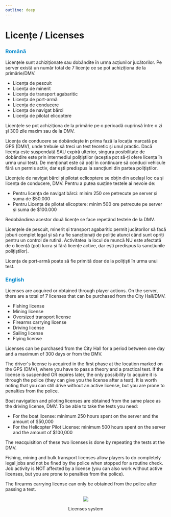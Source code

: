 ```yaml
---
outline: deep
---
```


# Licențe / Licenses

### <span style="color: #0088CC">Română</span>

Licențele sunt achiziționate sau dobândite în urma acțiunilor jucătorilor. Pe server există un număr total de 7 licențe ce se pot achiziționa de la primărie/DMV. 

- Licența de pescuit
- Licența de minerit
- Licența de transport agabaritic
- Licența de port-armă
- Licența de conducere
- Licența de navigat bărci
- Licența de pilotat elicoptere

Licențele se pot achiziționa de la primărie pe o perioadă cuprinsă între o zi și 300 zile maxim sau de la DMV.

Licența de conducere se dobândește în prima fază la locația marcată pe GPS (DMV), unde trebuie să treci un test teoretic și unul practic. Dacă licența este suspendată SAU expiră ulterior, singura posibilitate de dobândire este prin intermediul polițiștilor (aceștia pot să-ți ofere licența în urma unui test). De menționat este că poți în continuare să conduci vehicule fără un permis activ, dar ești predispus la sancțiuni din partea polițiștilor.

Licențele de navigat bărci și pilotat eclicoptere se obțin din același loc ca și licența de conducere, DMV. Pentru a putea susține testele ai nevoie de:
- Pentru licența de navigat bărci: minim 250 ore petrecute pe server și suma de $50.000
- Pentru Licența de pilotat elicoptere: minim 500 ore petrecute pe server și suma de $100.000

Redobândirea acestor două licențe se face repetând testele de la DMV.

Licențele de pescuit, minerit și transport agabaritic permit jucătorilor să facă joburi complet legal și să nu fie sancționați de poliție atunci când sunt opriți pentru un control de rutină. Activitatea la locul de muncă NU este afectată de o licență (poți lucra și fără licențe active, dar ești predispus la sancțiunile polițiștilor).

Licența de port-armă poate să fie primită doar de la polițiști în urma unui test.

### <span style="color: #0088CC">English</span>

Licenses are acquired or obtained through player actions. On the server, there are a total of 7 licenses that can be purchased from the City Hall/DMV.

- Fishing license 
- Mining license
- Oversized transport license 
- Firearms carrying license
- Driving license
- Sailing license
- Flying license

Licenses can be purchased from the City Hall for a period between one day and a maximum of 300 days or from the DMV.

The driver's license is acquired in the first phase at the location marked on the GPS (DMV), where you have to pass a theory and a practical test. If the license is suspended OR expires later, the only possibility to acquire it is through the police (they can give you the license after a test). It is worth noting that you can still drive without an active license, but you are prone to penalties from the police.

Boat navigation and piloting licenses are obtained from the same place as the driving license, DMV. To be able to take the tests you need:
- For the boat license: minimum 250 hours spent on the server and the amount of $50,000
- For the Helicopter Pilot License: minimum 500 hours spent on the server and the amount of $100,000

The reacquisition of these two licenses is done by repeating the tests at the DMV.

Fishing, mining and bulk transport licenses allow players to do completely legal jobs and not be fined by the police when stopped for a routine check. Job activity is NOT affected by a license (you can also work without active licenses, but you are prone to penalties from the police).

The firearms carrying license can only be obtained from the police after passing a test.

<p align="center"><img src="https://i.imgur.com/cc9nVTb.gif"/></p>
<p style="text-align: center">Licenses system</p>